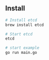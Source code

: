 ## Install
```bash
# Install etcd
brew install etcd

# Start etcd
etcd

# start example
go run main.go
```

